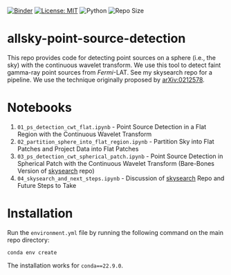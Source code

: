[![Binder](https://mybinder.org/badge_logo.svg)](https://mybinder.org/v2/gh/edwarddramirez/allsky-point-source-detection/HEAD) [![License: MIT](https://img.shields.io/badge/License-MIT-brightgreen.svg)](https://creativecommons.org/publicdomain/zero/1.0/legalcode.en) ![Python](https://img.shields.io/badge/python-3.9.16-blue.svg) ![Repo Size](https://img.shields.io/github/repo-size/edwarddramirez/allsky-point-source-detection) 

# allsky-point-source-detection
This repo provides code for detecting point sources on a sphere (i.e., the sky) with the continuous wavelet transform. We use this tool to detect faint gamma-ray point sources from *Fermi*-LAT. See my skysearch repo for a pipeline. We use the technique originally proposed by [arXiv:0212578](https://arxiv.org/pdf/astro-ph/0212578).

# Notebooks
1. `01_ps_detection_cwt_flat.ipynb` - Point Source Detection in a Flat Region with the Continuous Wavelet Transform
2. `02_partition_sphere_into_flat_region.ipynb` - Partition Sky into Flat Patches and Project Data into Flat Patches
3. `03_ps_detection_cwt_spherical_patch.ipynb` - Point Source Detection in Spherical Patch with the Continuous Wavelet Transform (Bare-Bones Version of [skysearch](https://github.com/edwarddramirez/skysearch) repo)
4. `04_skysearch_and_next_steps.ipynb` - Discussion of [skysearch](https://github.com/edwarddramirez/skysearch) Repo and Future Steps to Take

# Installation
Run the `environment.yml` file by running the following command on the main repo directory:
```
conda env create
```
The installation works for `conda==22.9.0`. 
